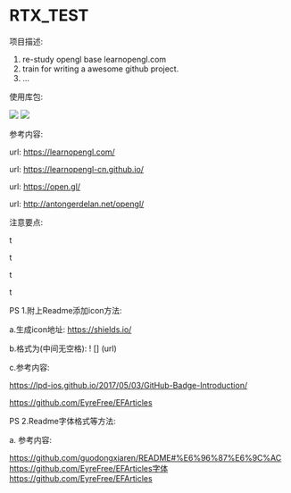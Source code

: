 # RTX_TEST

项目描述:

1. re-study opengl base learnopengl.com
2. train for writing a awesome github project.
3. ...

使用库包:


![](https://img.shields.io/badge/language-C%2B%2B-green.svg)
![](https://img.shields.io/badge/language-Opengl-redgreen.svg)


参考内容:

url: https://learnopengl.com/

url: https://learnopengl-cn.github.io/

url: https://open.gl/

url: http://antongerdelan.net/opengl/

注意要点:

t

t

t

t


PS 1.附上Readme添加icon方法:

a.生成icon地址: https://shields.io/

b.格式为(中间无空格):   ! [] (url)

c.参考内容: 

https://lpd-ios.github.io/2017/05/03/GitHub-Badge-Introduction/

https://github.com/EyreFree/EFArticles

PS 2.Readme字体格式等方法:

a. 参考内容:

https://github.com/guodongxiaren/README#%E6%96%87%E6%9C%AC
https://github.com/EyreFree/EFArticles字体
https://github.com/EyreFree/EFArticles
